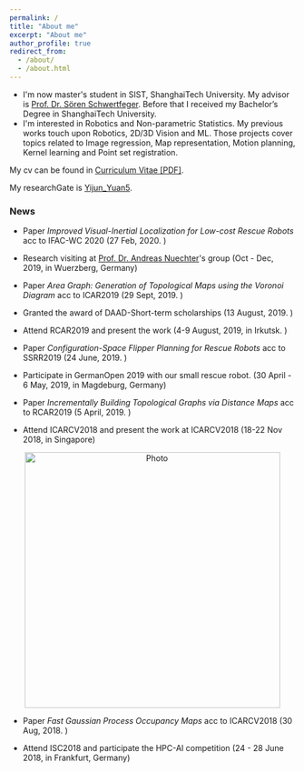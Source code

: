 ```yaml
---
permalink: /
title: "About me"
excerpt: "About me"
author_profile: true
redirect_from: 
  - /about/
  - /about.html
---
```




* I'm now master's student in SIST, ShanghaiTech University. My advisor is [Prof. Dr. Sören Schwertfeger](https://robotics.shanghaitech.edu.cn/people/soeren). Before that I received my Bachelor’s Degree in ShanghaiTech University.
* I'm interested in Robotics and Non-parametric Statistics. My previous works touch upon Robotics, 2D/3D Vision and ML. Those projects cover topics related to Image regression, Map representation, Motion planning, Kernel learning and Point set registration.

My cv can be found in [Curriculum Vitae [PDF]](http://jarrome.github.io/files/cv_yijun.pdf).

My researchGate is [Yijun_Yuan5](https://www.researchgate.net/profile/Yijun_Yuan5).

### News

* Paper _Improved Visual-Inertial Localization for Low-cost Rescue Robots_ acc to IFAC-WC 2020 (27 Feb, 2020. )

* Research visiting at [Prof. Dr. Andreas Nuechter](https://scholar.google.com/citations?user=0KilZDkAAAAJ&hl=en)'s group (Oct - Dec, 2019, in Wuerzberg, Germany)

* Paper _Area Graph: Generation of Topological Maps using the Voronoi Diagram_ acc to ICAR2019 (29 Sept, 2019. )

* Granted the award of DAAD-Short-term scholarships (13 August, 2019. )

* Attend RCAR2019 and present the work (4-9 August, 2019, in Irkutsk. )

* Paper _Configuration-Space Flipper Planning for Rescue Robots_ acc to SSRR2019 (24 June, 2019. )

* Participate in GermanOpen 2019 with our small rescue robot. (30 April - 6 May, 2019, in Magdeburg, Germany)

* Paper _Incrementally Building Topological Graphs via Distance Maps_ acc to RCAR2019 (5 April, 2019. )

* Attend ICARCV2018 and present the work at ICARCV2018 (18-22 Nov 2018, in Singapore)

<p align="center">
  <img src="https://jarrome.github.io/files/ICARCV2018.jpeg?raw=true" alt="Photo" style="width: 450px;"/> 
</p>

* Paper _Fast Gaussian Process Occupancy Maps_ acc to ICARCV2018 (30 Aug, 2018. )

* Attend ISC2018 and participate the HPC-AI competition (24 - 28 June 2018,  in Frankfurt, Germany)
